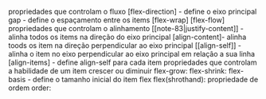 propriedades que controlam o fluxo
	[flex-direction] - define o eixo principal
	gap - define o espaçamento entre os items
	[flex-wrap]
	[flex-flow]
propriedades que controlam o alinhamento
	[[note-83|justify-content]] - alinha todos os items na direção do eixo principal
	[align-content]- alinha toods os item na direção perpendicular ao eixo principal
	[[align-self]] - alinha o item no eixo perpendicular ao eixo principal em relação a sua linha
	[align-items] - define align-self para cada item
propriedades que controlam a habilidade de um item crescer ou diminuir
	flex-grow:
	flex-shrink:
	flex-basis - define o tamanho inicial do item flex
	flex(shrothand): 
propriedade de ordem
	order: